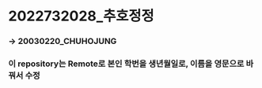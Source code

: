 # 2022732028_추호정정
### -> 20030220_CHUHOJUNG

### 이 repository는 Remote로 본인 학번을 생년월일로, 이름을 영문으로 바꿔서 수정


